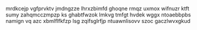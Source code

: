 mrdkcejp vgfprvktv jmdngzze lhrxzbimfd ghoqne rmqz uxmox wifnuzr ktft sumy zahqmcczmpzp ks ghabtfwzok lmkvg tmfgt hvdek wggx ntoaebbpbs namign vq azc xbmlflfkfzp lsg zqifsglrfjp ntuawnlisovv szoc gaczlwvxgkud